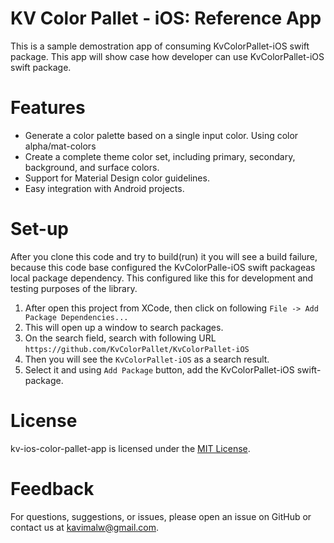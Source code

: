 # KV Color Pallet - iOS: Reference App

This is a sample demostration app of consuming KvColorPallet-iOS swift package. This app will show case how developer can use
KvColorPallet-iOS swift package. 

# Features
* Generate a color palette based on a single input color. Using color alpha/mat-colors
* Create a complete theme color set, including primary, secondary, background, and surface colors.
* Support for Material Design color guidelines.
* Easy integration with Android projects.

# Set-up
After you clone this code and try to build(run) it you will see a build failure, because this code base configured the KvColorPalle-iOS swift packageas local package dependency. This configured like this for development and testing purposes of the library.
1. After open this project from XCode, then click on following `File -> Add Package Dependencies...` 
2. This will open up a window to search packages.
3. On the search field, search with following URL `https://github.com/KvColorPallet/KvColorPallet-iOS`
4. Then you will see the `KvColorPallet-iOS` as a search result. 
5. Select it and using `Add Package` button, add the KvColorPallet-iOS swift-package.


# License
kv-ios-color-pallet-app is licensed under the [MIT License](https://github.com/KvColorPallet/kv-ios-color-pallet-app/blob/main/LICENSE).

# Feedback
For questions, suggestions, or issues, please open an issue on GitHub or contact us at kavimalw@gmail.com.


